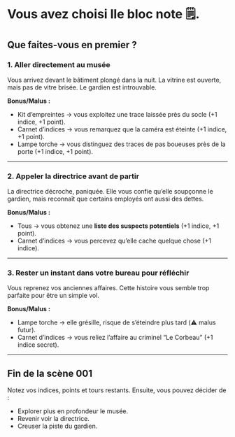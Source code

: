 # Vous avez choisi lle bloc note 🗒️.

## Que faites-vous en premier ?

### 1. Aller directement au musée
Vous arrivez devant le bâtiment plongé dans la nuit.
La vitrine est ouverte, mais pas de vitre brisée. Le gardien est introuvable.

**Bonus/Malus :**
- Kit d’empreintes → vous exploitez une trace laissée près du socle (+1 indice, +1 point).
- Carnet d’indices → vous remarquez que la caméra est éteinte (+1 indice, +1 point).
- Lampe torche → vous distinguez des traces de pas boueuses près de la porte (+1 indice, +1 point).

---

### 2. Appeler la directrice avant de partir
La directrice décroche, paniquée. Elle vous confie qu’elle soupçonne le gardien, mais reconnaît que certains employés ont aussi des dettes.

**Bonus/Malus :**
- Tous → vous obtenez une **liste des suspects potentiels** (+1 indice, +1 point).
- Carnet d’indices → vous percevez qu’elle cache quelque chose (+1 indice).

---

### 3. Rester un instant dans votre bureau pour réfléchir
Vous reprenez vos anciennes affaires. Cette histoire vous semble trop parfaite pour être un simple vol.

**Bonus/Malus :**
- Lampe torche → elle grésille, risque de s’éteindre plus tard (⚠️ malus futur).
- Carnet d’indices → vous reliez l’affaire au criminel “Le Corbeau” (+1 indice secret).

---

## Fin de la scène 001

Notez vos indices, points et tours restants.
Ensuite, vous pouvez décider de :
- Explorer plus en profondeur le musée.
- Revenir voir la directrice.
- Creuser la piste du gardien.  
